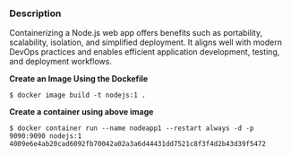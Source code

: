### Description

Containerizing a Node.js web app offers benefits such as portability, scalability, isolation, and simplified deployment. It aligns well with modern DevOps practices and enables efficient application development, testing, and deployment workflows.

<b>Create an Image Using the Dockefile</b>

```
$ docker image build -t nodejs:1 .
```

<b> Create a container using above image</b>

```
$ docker container run --name nodeapp1 --restart always -d -p 9090:9090 nodejs:1
4009e6e4ab20cad6092fb70042a02a3a6d44431dd7521c8f3f4d2b43d39f5472
```
